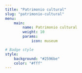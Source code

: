 ```yaml
---
title: "Patrimonio cultural"
slug: "patrimonio-cultural"
menu: 
    main:
        name: Patrimonio cultural
        weight: 10
        params:
            icon: museum

# Badge style
style:
    background: "#2596be"
    color: "#fff"
---
```

